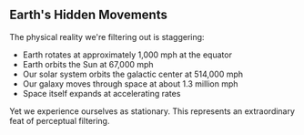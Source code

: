 ## Earth's Hidden Movements

The physical reality we're filtering out is staggering:

- Earth rotates at approximately 1,000 mph at the equator
- Earth orbits the Sun at 67,000 mph
- Our solar system orbits the galactic center at 514,000 mph
- Our galaxy moves through space at about 1.3 million mph
- Space itself expands at accelerating rates

Yet we experience ourselves as stationary. This represents an extraordinary feat of perceptual filtering.